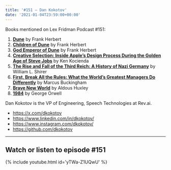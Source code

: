```yaml
---
title: '#151 – Dan Kokotov'
date: '2021-01-04T23:59:00+00:00'
---
```


Books mentioned on Lex Fridman Podcast #151:

1. <b><a href="https://amzn.to/3HdzTC5" target="_blank" rel="sponsored noopener noreferrer">Dune</a></b> by Frank Herbert
2. <b><a href="https://amzn.to/3iKo6AX" target="_blank" rel="sponsored noopener noreferrer">Children of Dune</a></b> by Frank Herbert
3. <b><a href="https://amzn.to/3VVWCGH" target="_blank" rel="sponsored noopener noreferrer">God Emperor of Dune</a></b> by Frank Herbert
4. <b><a href="https://amzn.to/3h3ErjC" target="_blank" rel="sponsored noopener noreferrer">Creative Selection: Inside Apple’s Design Process During the Golden Age of Steve Jobs</a></b> by Ken Kocienda
5. <b><a href="https://amzn.to/3h9yphx" target="_blank" rel="sponsored noopener noreferrer">The Rise and Fall of the Third Reich: A History of Nazi Germany</a></b> by William L. Shirer
6. <b><a href="https://amzn.to/3Hcy6Nz" target="_blank" rel="sponsored noopener noreferrer">First, Break All the Rules: What the World’s Greatest Managers Do Differently</a></b> by Marcus Buckingham
7. <b><a href="https://amzn.to/3iBYTbH" target="_blank" rel="sponsored noopener noreferrer">Brave New World</a></b> by Aldous Huxley
8. <b><a href="https://amzn.to/3Fz7W6c" target="_blank" rel="sponsored noopener noreferrer">1984</a></b> by George Orwell

<!--more-->

Dan Kokotov is the VP of Engineering, Speech Technologies at Rev.ai.

- <a href="https://x.com/dkokotov" target="_blank">https://x.com/dkokotov</a>
- <a href="https://www.linkedin.com/in/dkokotov/" target="_blank">https://www.linkedin.com/in/dkokotov/</a>
- <a href="https://www.instagram.com/dkokotov/" target="_blank">https://www.instagram.com/dkokotov/</a>
- <a href="https://github.com/dkokotov" target="_blank">https://github.com/dkokotov</a>

- - - - - -

## Watch or listen to episode #151

{% include youtube.html id='yTWa-Z1UQwU' %}